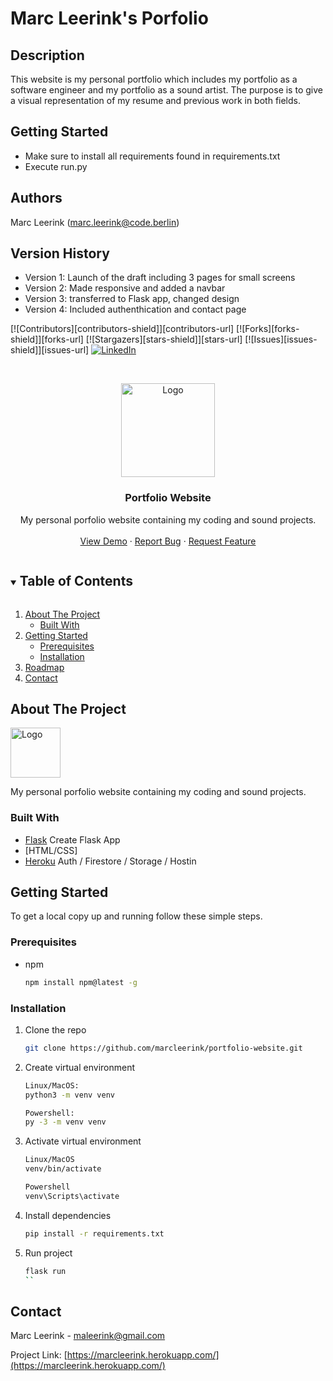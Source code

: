 # Marc Leerink's Porfolio

## Description

This website is my personal portfolio which includes my portfolio as a software engineer and my portfolio as a sound artist. The purpose is to give a visual representation of my resume and previous work in both fields.

## Getting Started

- Make sure to install all requirements found in requirements.txt
- Execute run.py

## Authors
Marc Leerink (marc.leerink@code.berlin) 

## Version History

- Version 1: Launch of the draft including 3 pages for small screens
- Version 2: Made responsive and added a navbar
- Version 3: transferred to Flask app, changed design
- Version 4: Included authenthication and contact page


<!--
*** Thanks for checking out the Best-README-Template. If you have a suggestion
*** that would make this better, please fork the repo and create a pull request
*** or simply open an issue with the tag "enhancement".
*** Thanks again! Now go create something AMAZING! :D
***
***
***
*** To avoid retyping too much info. Do a search and replace for the following:
*** casperleerink, places, casper_leerink, me@casperleerink.com, Places, project_description
-->

<!-- PROJECT SHIELDS -->
<!--
*** I'm using markdown "reference style" links for readability.
*** Reference links are enclosed in brackets [ ] instead of parentheses ( ).
*** See the bottom of this document for the declaration of the reference variables
*** for contributors-url, forks-url, etc. This is an optional, concise syntax you may use.
*** https://www.markdownguide.org/basic-syntax/#reference-style-links
-->

[![Contributors][contributors-shield]][contributors-url]
[![Forks][forks-shield]][forks-url]
[![Stargazers][stars-shield]][stars-url]
[![Issues][issues-shield]][issues-url]
[![LinkedIn][linkedin-shield]][linkedin-url]

<!-- PROJECT LOGO -->
<br />
<p align="center">
  <a href="https://github.com/marcleerink/portfolio-website">
    <img src="public/android-chrome-512x512.png" alt="Logo" width="150" height="150">
  </a>

  <h3 align="center">Portfolio Website</h3>

  <p align="center">
    My personal porfolio website containing my coding and sound projects.
    <br />
    <br />
    <a href="https://marcleerink.herokuapp.com/">View Demo</a>
    ·
    <a href="https://github.com/marcleerink/portfolio-website/issues">Report Bug</a>
    ·
    <a href="https://github.com/marcleerink/portfolio-website/issues">Request Feature</a>
  </p>
</p>

<!-- TABLE OF CONTENTS -->
<details open="open">
  <summary><h2 style="display: inline-block">Table of Contents</h2></summary>
  <ol>
    <li>
      <a href="#about-the-project">About The Project</a>
      <ul>
        <li><a href="#built-with">Built With</a></li>
      </ul>
    </li>
    <li>
      <a href="#getting-started">Getting Started</a>
      <ul>
        <li><a href="#prerequisites">Prerequisites</a></li>
        <li><a href="#installation">Installation</a></li>
      </ul>
    </li>
    <li><a href="#roadmap">Roadmap</a></li>
    <li><a href="#contact">Contact</a></li>
  </ol>
</details>

<!-- ABOUT THE PROJECT -->

## About The Project

<img align="center" src="public/android-chrome-512x512.png" alt="Logo" width="80" height="80">

My personal porfolio website containing my coding and sound projects.

### Built With

- [Flask](https://flask.palletsprojects.com/en/2.1.x/) Create Flask App
- [HTML/CSS]
- [Heroku](heroku.com) Auth / Firestore / Storage / Hostin

<!-- GETTING STARTED -->

## Getting Started

To get a local copy up and running follow these simple steps.

### Prerequisites

- npm
  ```sh
  npm install npm@latest -g
  ```

### Installation

1. Clone the repo
   ```sh
   git clone https://github.com/marcleerink/portfolio-website.git
   ```
2. Create virtual environment
   ```sh
   Linux/MacOS:
   python3 -m venv venv

   Powershell:
   py -3 -m venv venv
   ```
3. Activate virtual environment
   ```sh
   Linux/MacOS
   venv/bin/activate

   Powershell
   venv\Scripts\activate
   ```
4. Install dependencies
   ```sh
   pip install -r requirements.txt
   ```
5. Run project
   ```sh
   flask run
   ``

<!-- CONTACT -->

## Contact

Marc Leerink - maleerink@gmail.com

Project Link: [https://marcleerink.herokuapp.com/](https://marcleerink.herokuapp.com/)

<!-- MARKDOWN LINKS & IMAGES -->
<!-- https://www.markdownguide.org/basic-syntax/#reference-style-links -->

[linkedin-shield]: https://img.shields.io/badge/-LinkedIn-black.svg?style=for-the-badge&logo=linkedin&colorB=555
[linkedin-url]: https://www.linkedin.com/in/casper-leerink-551392aa/